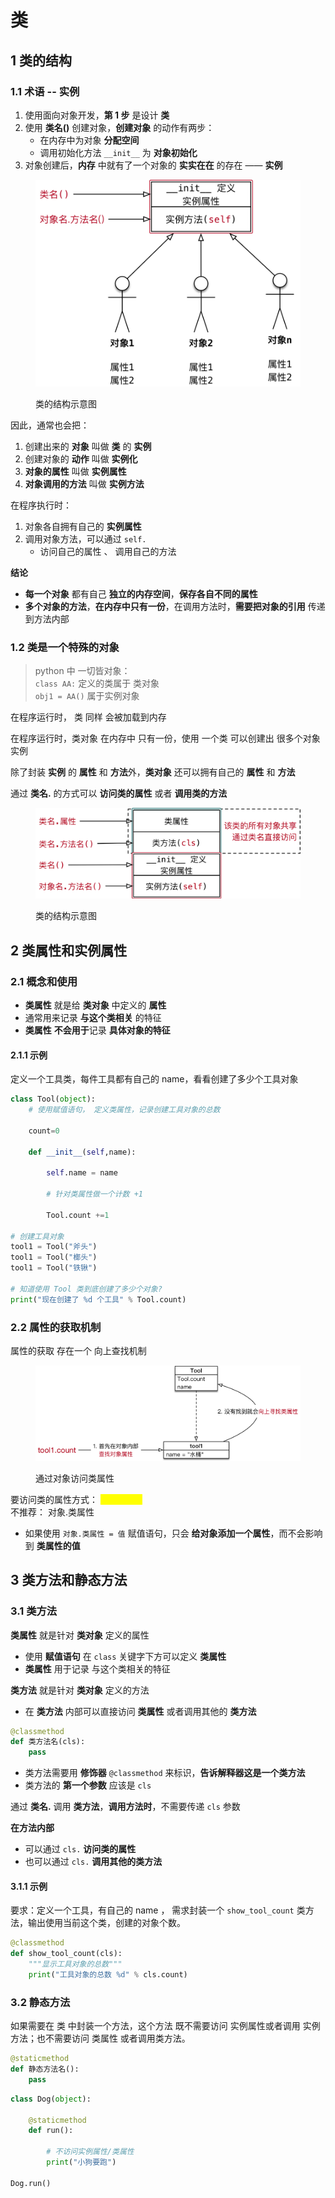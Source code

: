 # 类

## 1 类的结构

### 1.1 术语 -- 实例

1. 使用面向对象开发，**第 1 步** 是设计 **类**
2. 使用 **类名()** 创建对象，**创建对象** 的动作有两步：
   * 在内存中为对象 **分配空间**
   * 调用初始化方法 `__init__` 为 **对象初始化**
3. 对象创建后，**内存** 中就有了一个对象的 **实实在在** 的存在 —— **实例**

<figure><img src="../../../../.gitbook/assets/017_类的结构示意图I.png" alt=""><figcaption><p>类的结构示意图</p></figcaption></figure>

因此，通常也会把：

1. 创建出来的 **对象** 叫做 **类** 的 **实例**
2. 创建对象的 **动作** 叫做 **实例化**
3. **对象的属性** 叫做 **实例属性**
4. **对象调用的方法** 叫做 **实例方法**

在程序执行时：

1. 对象各自拥有自己的 **实例属性**
2. 调用对象方法，可以通过 `self.`
   * 访问自己的属性 、 调用自己的方法

**结论**

* **每一个对象** 都有自己 **独立的内存空间**，**保存各自不同的属性**
* **多个对象的方法**，**在内存中只有一份**，在调用方法时，**需要把对象的引用** 传递到方法内部

### 1.2 类是一个特殊的对象

> python 中 一切皆对象：\
> `class AA:` 定义的类属于 类对象\
> `obj1 = AA()` 属于实例对象

在程序运行时， 类 同样 会被加载到内存

在程序运行时，类对象 在内存中 只有一份，使用 一个类 可以创建出 很多个对象实例

除了封装 **实例** 的 **属性** 和 **方法**外，**类对象** 还可以拥有自己的 **属性** 和 **方法**

通过 **类名.** 的方式可以 **访问类的属性** 或者 **调用类的方法**

<figure><img src="../../../../.gitbook/assets/017_类的结构示意图II.png" alt=""><figcaption><p>类的结构示意图</p></figcaption></figure>

## 2 类属性和实例属性

### 2.1 概念和使用

* **类属性** 就是给 **类对象** 中定义的 **属性**
* 通常用来记录 **与这个类相关** 的特征
* **类属性** **不会用于**记录 **具体对象的特征**

#### 2.1.1 示例

定义一个工具类，每件工具都有自己的 name，看看创建了多少个工具对象

```python
class Tool(object):
    # 使用赋值语句， 定义类属性，记录创建工具对象的总数
    
    count=0
    
    def __init__(self,name):
        
        self.name = name
        
        # 针对类属性做一个计数 +1
        
        Tool.count +=1
 
# 创建工具对象
tool1 = Tool("斧头")
tool1 = Tool("榔头")
tool1 = Tool("铁锹")     

# 知道使用 Tool 类到底创建了多少个对象?
print("现在创建了 %d 个工具" % Tool.count)
```

### 2.2 属性的获取机制

属性的获取 存在一个 向上查找机制

<figure><img src="../../../../.gitbook/assets/019_通过对象访问类属性.png" alt=""><figcaption><p>通过对象访问类属性</p></figcaption></figure>

要访问类的属性方式： <mark style="color:yellow;">`类名.类属性`</mark> \
不推荐： 对象.类属性

* 如果使用 `对象.类属性 = 值` 赋值语句，只会 **给对象添加一个属性**，而不会影响到 **类属性的值**

## 3 类方法和静态方法

### 3.1 类方法

**类属性** 就是针对 **类对象** 定义的属性

* 使用 **赋值语句** 在 `class` 关键字下方可以定义 **类属性**
* **类属性** 用于记录 与这个类相关的特征

**类方法** 就是针对 **类对象** 定义的方法

* 在 **类方法** 内部可以直接访问 **类属性** 或者调用其他的 **类方法**

```python
@classmethod
def 类方法名(cls):
    pass
```

* 类方法需要用 **修饰器** `@classmethod` 来标识，**告诉解释器这是一个类方法**
* 类方法的 **第一个参数** 应该是 `cls`

通过 **类名.** 调用 **类方法**，**调用方法时**，不需要传递 `cls` 参数

**在方法内部**

* 可以通过 `cls.` **访问类的属性**
* 也可以通过 `cls.` **调用其他的类方法**

#### 3.1.1 示例

要求：定义一个工具，有自己的 name ， 需求封装一个 `show_tool_count` 类方法，输出使用当前这个类，创建的对象个数。

```python
@classmethod
def show_tool_count(cls):
    """显示工具对象的总数"""
    print("工具对象的总数 %d" % cls.count)
```

### 3.2 静态方法

如果需要在 类 中封装一个方法，这个方法 既不需要访问  实例属性或者调用 实例方法；也不需要访问 类属性 或者调用类方法。

```python
@staticmethod
def 静态方法名():
    pass
```

```python
class Dog(object):
    
    @staticmethod
    def run():
        
        # 不访问实例属性/类属性
        print("小狗要跑")
        
Dog.run()
```

